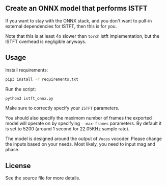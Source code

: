 ## Create an ONNX model that performs ISTFT

If you want to stay with the ONNX stack, and you don't want to pull-in external dependencies for ISTFT, then this is for you.

Note that this is at least 4x slower than `torch` istft implementation, but the ISTFT overhead is negligible anyways.

## Usage

Install requirements:

```bash
pip3 install -r requirements.txt
```

Run the script:

```python
python3 istft_onnx.py
```

Make sure to correctly specify your `ISTFT` parameters.

You should also specify the maximom number of frames the exported model will operate on by specifying `--max-frames` parameters. By default it is set to 5200 (around 1 second for 22.05KHz sample rate).

The model is designed around the output of `Vocos` vocoder. Please change the inputs based on your needs. Most likely, you need to input mag and phase.

## License

See the source file for more details.
